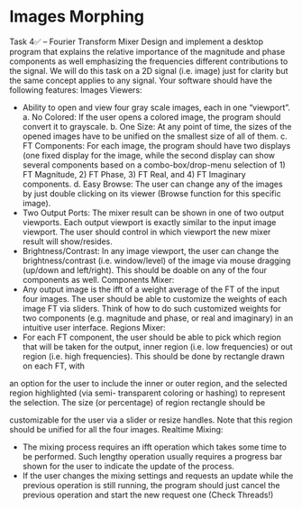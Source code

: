 # Images Morphing
Task 4✅ – Fourier Transform Mixer
Design and implement a desktop program that explains the relative importance of the magnitude and phase
components as well emphasizing the frequencies different contributions to the signal. We will do this task on a 2D signal
(i.e. image) just for clarity but the same concept applies to any signal. Your software should have the following features:
Images Viewers:
- Ability to open and view four gray scale images, each in one “viewport”.
a. No Colored: If the user opens a colored image, the program should convert it to grayscale.
b. One Size: At any point of time, the sizes of the opened images have to be unified on the smallest size of all of
them.
c. FT Components: For each image, the program should have two displays (one fixed display for the image, while
the second display can show several components based on a combo-box/drop-menu selection of 1) FT
Magnitude, 2) FT Phase, 3) FT Real, and 4) FT Imaginary components.
d. Easy Browse: The user can change any of the images by just double clicking on its viewer (Browse function for
this specific image).
- Two Output Ports: The mixer result can be shown in one of two output viewports. Each output viewport is exactly
similar to the input image viewport. The user should control in which viewport the new mixer result will
show/resides.
- Brightness/Contrast: In any image viewport, the user can change the brightness/contrast (i.e. window/level) of the
image via mouse dragging (up/down and left/right). This should be doable on any of the four components as well.
Components Mixer:
- Any output image is the ifft of a weight average of the FT of the input four images. The user should be able to
customize the weights of each image FT via sliders. Think of how to do such customized weights for two
components (e.g. magnitude and phase, or real and imaginary) in an intuitive user interface.
Regions Mixer:
- For each FT component, the user should be able to pick which region that will be taken for the output, inner region
(i.e. low frequencies) or out region (i.e. high frequencies). This should be done by rectangle drawn on each FT, with

an option for the user to include the inner or outer region, and the selected region highlighted (via semi-
transparent coloring or hashing) to represent the selection. The size (or percentage) of region rectangle should be

customizable for the user via a slider or resize handles. Note that this region should be unified for all the four
images.
Realtime Mixing:
- The mixing process requires an ifft operation which takes some time to be performed. Such lengthy operation
usually requires a progress bar shown for the user to indicate the update of the process.
- If the user changes the mixing settings and requests an update while the previous operation is still running, the
program should just cancel the previous operation and start the new request one (Check Threads!)
